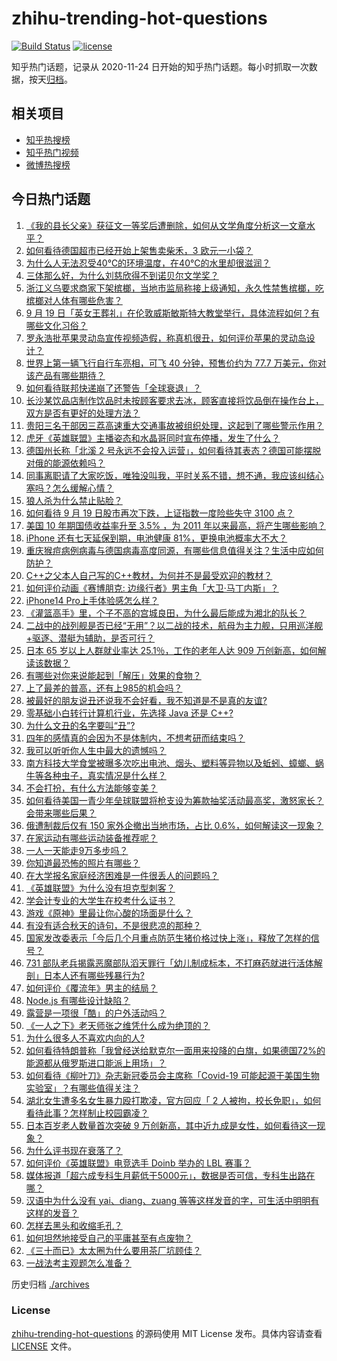 # zhihu-trending-hot-questions

[![Build Status](https://github.com/justjavac/zhihu-trending-hot-questions/workflows/ci/badge.svg?branch=master)](https://github.com/justjavac/zhihu-trending-hot-questions/actions)
[![license](https://img.shields.io/github/license/justjavac/zhihu-trending-hot-questions)](https://github.com/justjavac/zhihu-trending-hot-questions/blob/master/LICENSE)

知乎热门话题，记录从 2020-11-24 日开始的知乎热门话题。每小时抓取一次数据，按天[归档](./archives)。

## 相关项目

- [知乎热搜榜](https://github.com/justjavac/zhihu-trending-top-search)
- [知乎热门视频](https://github.com/justjavac/zhihu-trending-hot-video)
- [微博热搜榜](https://github.com/justjavac/weibo-trending-hot-search)

## 今日热门话题

<!-- BEGIN -->
<!-- 最后更新时间 Tue Sep 20 2022 04:15:37 GMT+0800 (China Standard Time) -->

1. [《我的县长父亲》获征文一等奖后遭删除，如何从文学角度分析这一文章水平？](https://www.zhihu.com/question/554365776)
1. [如何看待德国超市已经开始上架售卖柴禾，3 欧元一小袋？](https://www.zhihu.com/question/553972263)
1. [为什么人无法忍受40℃的环境温度，在40℃的水里却很滋润？](https://www.zhihu.com/question/67357858)
1. [三体那么好，为什么刘慈欣得不到诺贝尔文学奖？](https://www.zhihu.com/question/554068601)
1. [浙江义乌要求商家下架槟榔，当地市监局称接上级通知，永久性禁售槟榔，吃槟榔对人体有哪些危害？](https://www.zhihu.com/question/554405669)
1. [9 月 19 日「英女王葬礼」在伦敦威斯敏斯特大教堂举行，具体流程如何？有哪些文化习俗？](https://www.zhihu.com/question/554342210)
1. [罗永浩批苹果灵动岛宣传视频造假，称真机很丑，如何评价苹果的灵动岛设计？](https://www.zhihu.com/question/554369068)
1. [世界上第一辆飞行自行车亮相，可飞 40 分钟，预售价约为 77.7 万美元，你对该产品有哪些期待？](https://www.zhihu.com/question/554208054)
1. [如何看待联邦快递崩了还警告「全球衰退」？](https://www.zhihu.com/question/554251604)
1. [长沙某饮品店制作饮品时未按顾客要求去冰，顾客直接将饮品倒在操作台上，双方是否有更好的处理方法？](https://www.zhihu.com/question/554326875)
1. [贵阳三名干部因三荔高速重大交通事故被组织处理，这起到了哪些警示作用？](https://www.zhihu.com/question/554387184)
1. [虎牙《英雄联盟》主播姿态和水晶哥同时宣布停播，发生了什么？](https://www.zhihu.com/question/552036859)
1. [德国州长称「北溪 2 号永远不会投入运营」，如何看待其表态？德国可能摆脱对俄的能源依赖吗？](https://www.zhihu.com/question/554392897)
1. [同事离职请了大家吃饭，唯独没叫我，平时关系不错，想不通，我应该纠结心塞吗？怎么缓解心情？](https://www.zhihu.com/question/539307553)
1. [狼人杀为什么禁止贴脸？](https://www.zhihu.com/question/462970840)
1. [如何看待 9 月 19 日股市再次下跌，上证指数一度险些失守 3100 点？](https://www.zhihu.com/question/554358919)
1. [美国 10 年期国债收益率升至 3.5% ，为 2011 年以来最高，将产生哪些影响？](https://www.zhihu.com/question/554393533)
1. [iPhone 还有七天延保到期，电池健康 81%，更换电池概率大不大？](https://www.zhihu.com/question/457837795)
1. [重庆猴痘病例病毒与德国病毒高度同源，有哪些信息值得关注？生活中应如何防护？](https://www.zhihu.com/question/554352414)
1. [C++之父本人自己写的C++教材，为何并不是最受欢迎的教材？](https://www.zhihu.com/question/550407460)
1. [如何评价动画《赛博朋克: 边缘行者》男主角「大卫·马丁内斯」？](https://www.zhihu.com/question/554020484)
1. [iPhone14 Pro上手体验感怎么样？](https://www.zhihu.com/question/548066047)
1. [《灌篮高手》里，个子不高的宫城良田，为什么最后能成为湘北的队长？](https://www.zhihu.com/question/534096885)
1. [二战中的战列舰是否已经“无用”？以二战的技术，航母为主力舰，只用巡洋舰+驱逐、潜艇为辅助，是否可行？](https://www.zhihu.com/question/554015225)
1. [日本 65 岁以上人群就业率达 25.1％，工作的老年人达 909 万创新高，如何解读该数据？](https://www.zhihu.com/question/554335192)
1. [有哪些对你来说能起到「解压」效果的食物？](https://www.zhihu.com/question/554336426)
1. [上了最差的普高，还有上985的机会吗？](https://www.zhihu.com/question/554293773)
1. [被最好的朋友说丑还说我不会好看，我不知道是不是真的友谊?](https://www.zhihu.com/question/554395268)
1. [零基础小白转行计算机行业，先选择 Java 还是 C++?](https://www.zhihu.com/question/552600495)
1. [为什么文丑的名字要叫“丑”?](https://www.zhihu.com/question/551390638)
1. [四年的感情真的会因为不是体制内，不想考研而结束吗？](https://www.zhihu.com/question/550598713)
1. [我可以听听你人生中最大的遗憾吗？](https://www.zhihu.com/question/554016300)
1. [南方科技大学食堂被曝多次吃出电池、烟头、塑料等异物以及蚯蚓、蟑螂、蜗牛等各种虫子，真实情况是什么样？](https://www.zhihu.com/question/554163643)
1. [不会打扮，有什么方法能够变美？](https://www.zhihu.com/question/471700905)
1. [如何看待美国一青少年垒球联盟将枪支设为筹款抽奖活动最高奖，激怒家长？会带来哪些后果？](https://www.zhihu.com/question/554215739)
1. [俄遭制裁后仅有 150 家外企撤出当地市场，占比 0.6%，如何解读这一现象？](https://www.zhihu.com/question/554348630)
1. [在家运动有哪些运动装备推荐呢？](https://www.zhihu.com/question/553735762)
1. [一人一天能走9万多步吗？](https://www.zhihu.com/question/328957067)
1. [你知道最恐怖的照片有哪些？](https://www.zhihu.com/question/343606397)
1. [在大学报名家庭经济困难是一件很丢人的问题吗？](https://www.zhihu.com/question/553599475)
1. [《英雄联盟》为什么没有坦克型刺客？](https://www.zhihu.com/question/553985220)
1. [学会计专业的大学生在校考什么证书？](https://www.zhihu.com/question/68482936)
1. [游戏《原神》里最让你心酸的场面是什么？](https://www.zhihu.com/question/462389144)
1. [有没有适合秋天的诗句，不是很悲凉的那种？](https://www.zhihu.com/question/484016600)
1. [国家发改委表示「今后几个月重点防范生猪价格过快上涨」，释放了怎样的信号？](https://www.zhihu.com/question/554333715)
1. [731 部队老兵揭露恶魔部队滔天罪行「幼儿制成标本，不打麻药就进行活体解剖」日本人还有哪些残暴行为?](https://www.zhihu.com/question/554239479)
1. [如何评价《覆流年》男主的结局？](https://www.zhihu.com/question/553833693)
1. [Node.js 有哪些设计缺陷？](https://www.zhihu.com/question/551760588)
1. [露营是一项很「酷」的户外活动吗？](https://www.zhihu.com/question/550730114)
1. [《一人之下》老天师张之维凭什么成为绝顶的？](https://www.zhihu.com/question/547781130)
1. [为什么很多人不喜欢内向的人?](https://www.zhihu.com/question/263345051)
1. [如何看待特朗普称「我曾经送给默克尔一面用来投降的白旗，如果德国72%的能源都从俄罗斯进口能派上用场」？](https://www.zhihu.com/question/554312112)
1. [如何看待《柳叶刀》杂志新冠委员会主席称「Covid-19 可能起源于美国生物实验室」？有哪些值得关注？](https://www.zhihu.com/question/541154437)
1. [湖北女生遭多名女生暴力殴打欺凌，官方回应「 2 人被拘，校长免职」，如何看待此事？怎样制止校园霸凌？](https://www.zhihu.com/question/553861981)
1. [日本百岁老人数量首次突破 9 万创新高，其中近九成是女性，如何看待这一现象？](https://www.zhihu.com/question/554318311)
1. [为什么评书现在衰落了？](https://www.zhihu.com/question/431442533)
1. [如何评价《英雄联盟》电竞选手 Doinb 举办的 LBL 赛事？](https://www.zhihu.com/question/553960226)
1. [媒体报道「超六成专科生月薪低于5000元」，数据是否可信，专科生出路在哪？](https://www.zhihu.com/question/553773938)
1. [汉语中为什么没有 yai、diang、zuang 等等这样发音的字，可生活中明明有这样的发音？](https://www.zhihu.com/question/554016086)
1. [怎样去黑头和收缩毛孔？](https://www.zhihu.com/question/325961738)
1. [如何坦然地接受自己的平庸甚至有点废物？](https://www.zhihu.com/question/554283601)
1. [《三十而已》太太圈为什么要用茶厂坑顾佳？](https://www.zhihu.com/question/409166704)
1. [一战法考主观题怎么准备？](https://www.zhihu.com/question/511645302)

<!-- END -->

历史归档 [./archives](./archives)

### License

[zhihu-trending-hot-questions](https://github.com/justjavac/zhihu-trending-hot-questions)
的源码使用 MIT License 发布。具体内容请查看 [LICENSE](./LICENSE) 文件。
